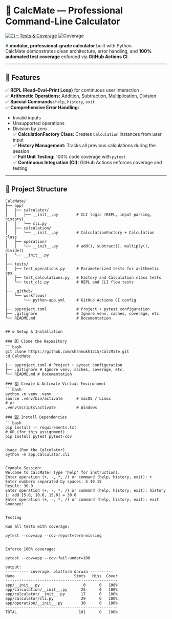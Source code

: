 # 🧮 CalcMate — Professional Command-Line Calculator

[![CI – Tests & Coverage](https://github.com/shanmukh1315/CalcMate/actions/workflows/python-app.yml/badge.svg)](https://github.com/shanmukh1315/CalcMate/actions)
![Coverage](https://img.shields.io/badge/coverage-100%25-brightgreen)

A **modular, professional-grade calculator** built with Python.  
CalcMate demonstrates clean architecture, error handling, and **100% automated test coverage** enforced via **GitHub Actions CI**.

---

## 🚀 Features

✅ **REPL (Read–Eval–Print Loop)** for continuous user interaction  
✅ **Arithmetic Operations:** Addition, Subtraction, Multiplication, Division  
✅ **Special Commands:** `help`, `history`, `exit`  
✅ **Comprehensive Error Handling:**  
- Invalid inputs  
- Unsupported operations  
- Division by zero  
✅ **CalculationFactory Class:** Creates `Calculation` instances from user input  
✅ **History Management:** Tracks all previous calculations during the session  
✅ **Full Unit Testing:** 100% code coverage with `pytest`  
✅ **Continuous Integration (CI):** GitHub Actions enforces coverage and testing

---

## 🧩 Project Structure

```plaintext
CalcMate/
├── app/
│   ├── calculator/
│   │   ├── __init__.py        # CLI logic (REPL, input parsing, history)
│   │   └── cli.py
│   ├── calculation/
│   │   └── __init__.py        # CalculationFactory + Calculation class
│   ├── operation/
│   │   └── __init__.py        # add(), subtract(), multiply(), divide()
│   └── __init__.py
│
├── tests/
│   ├── test_operations.py     # Parameterized tests for arithmetic ops
│   ├── test_calculations.py   # Factory and Calculation class tests
│   └── test_cli.py            # REPL and CLI flow tests
│
├── .github/
│   └── workflows/
│       └── python-app.yml     # GitHub Actions CI config
│
├── pyproject.toml             # Project + pytest configuration
├── .gitignore                 # Ignore venv, caches, coverage, etc.
└── README.md                  # Documentation


## ⚙️ Setup & Installation

### 1️⃣ Clone the Repository
```bash
git clone https://github.com/shanmukh1315/CalcMate.git
cd CalcMate

├── pyproject.toml # Project + pytest configuration
├── .gitignore # Ignore venv, caches, coverage, etc.
└── README.md # Documentation

### 2️⃣ Create & Activate Virtual Environment
```bash
python -m venv .venv
source .venv/bin/activate      # macOS / Linux
# or
.venv\Scripts\activate         # Windows

### 3️⃣ Install Dependencies
```bash
pip install -r requirements.txt
# OR (for this assignment)
pip install pytest pytest-cov


Usage (Run the Calculator)
python -m app.calculator.cli


Example Session:
Welcome to CalcMate! Type 'help' for instructions.
Enter operation (+, -, *, /) or command (help, history, exit): +
Enter numbers separated by spaces: 5 10 15
Result: 30.0
Enter operation (+, -, *, /) or command (help, history, exit): history
1: add [5.0, 10.0, 15.0] = 30.0
Enter operation (+, -, *, /) or command (help, history, exit): exit
Goodbye!


Testing

Run all tests with coverage:

pytest --cov=app --cov-report=term-missing


Enforce 100% coverage:

pytest --cov=app --cov-fail-under=100

output:
---------- coverage: platform darwin ----------
Name                          Stmts   Miss  Cover
-------------------------------------------------
app/__init__.py                   0      0   100%
app/calculation/__init__.py      25      0   100%
app/calculator/__init__.py       17      0   100%
app/calculator/cli.py            29      0   100%
app/operation/__init__.py        30      0   100%
-------------------------------------------------
TOTAL                           101      0   100%
